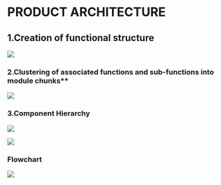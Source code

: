 # PRODUCT ARCHITECTURE
## 1.Creation of functional structure 
![](https://user-images.githubusercontent.com/42509999/49527662-67a08e80-f8d8-11e8-89a6-5b82326dad0a.PNG)

### 2.Clustering of associated functions and sub-functions into module chunks**
![](https://user-images.githubusercontent.com/42509999/49527715-7f781280-f8d8-11e8-8a02-107e0e3d1153.PNG)
### 3.Component Hierarchy
![](https://user-images.githubusercontent.com/42509999/49527722-843cc680-f8d8-11e8-9f59-48dc15ffa1f6.PNG)

![](https://user-images.githubusercontent.com/42509999/49527735-899a1100-f8d8-11e8-94d9-403b1c50d5d4.PNG)
### Flowchart
![](https://user-images.githubusercontent.com/42509999/49527752-928ae280-f8d8-11e8-95b1-7aa87e8c5cb9.PNG)
